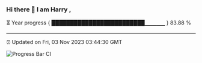 ### Hi there 👋 I am Harry , 

⏳ Year progress { █████████████████████████▁▁▁▁▁ } 83.88 %

---

⏰ Updated on Fri, 03 Nov 2023 03:44:30 GMT

![Progress Bar CI](https://github.com/duykhang68/duykhang68/workflows/Progress%20Bar%20CI/badge.svg)
